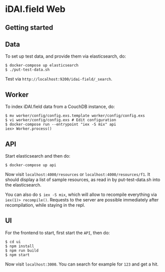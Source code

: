 # iDAI.field Web

## Getting started

## Data

To set up test data, and provide them via elasticsearch, do:

```
$ docker-compose up elasticsearch
$ ./put-test-data.sh
```

Test via `http://localhost:9200/idai-field/_search`.

## Worker

To index iDAI.field data from a CouchDB instance, do:

```
$ mv worker/config/config.exs.template worker/config/config.exs
$ vi worker/config/config.exs # Edit configuration
$ docker-compose run --entrypoint "iex -S mix" api
iex> Worker.process()
```

## API

Start elasticsearch and then do:

```
$ docker-compose up api
```

Now visit `localhost:4000/resources` or `localhost:4000/resources/f1`. It should display a list of sample
resources, as read in by put-test-data.sh into the elasticsearch.

You can also do `$ iex -S mix`, which will allow to recompile everything via `iex(1)> recompile()`. Requests to 
the server are possible immediately after recompilation, while staying in the repl. 

## UI

For the frontend to start, first start the `API`, then do:

```
$ cd ui
$ npm install
$ npm run build
$ npm start
```

Now visit `localhost:3000`. You can search for example for `123` and get a hit.
